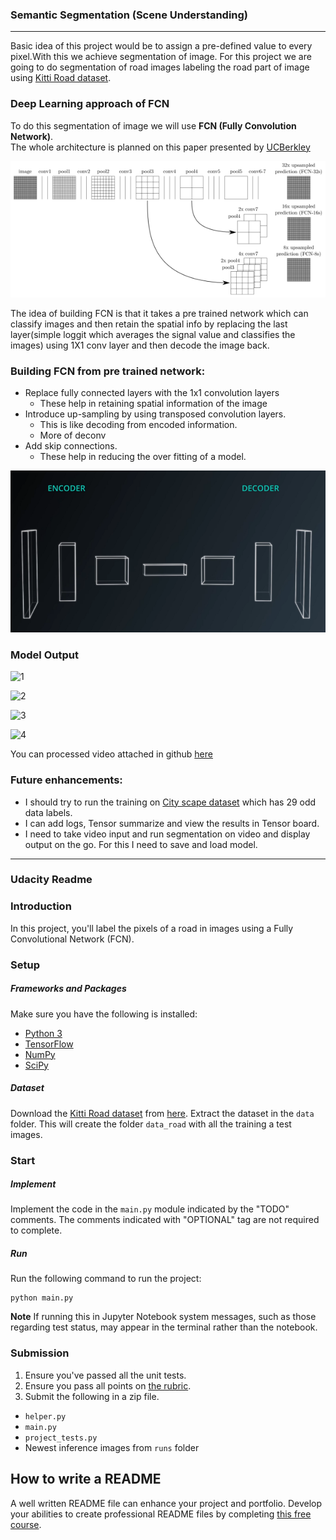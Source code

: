 ### Semantic Segmentation (Scene Understanding)
______________
Basic idea of this project would be to assign a pre-defined value to every pixel.With this we achieve segmentation of image. 
For this project we are going to do segmentation of road images labeling the road part of image using [Kitti Road dataset](http://www.cvlibs.net/datasets/kitti/eval_road.php).  

### Deep Learning approach of FCN 
To do this segmentation of image we will use **FCN (Fully Convolution Network)**.  
The whole architecture is planned on this paper presented by [ UCBerkley ](https://people.eecs.berkeley.edu/~jonlong/long_shelhamer_fcn.pdf)   


![ FCN UP_Scaling_Merging ](https://github.com/MumMumMum/Semantic_segmentation/blob/master/imgs/img_0032_upscaling_and_merging.png?raw=true)  


The idea of building FCN is that it takes a pre trained network which can classify images and then retain the spatial info by replacing the last layer(simple loggit which averages the signal value and classifies the images) using 1X1 conv layer and then decode the image back.  

### Building FCN from pre trained network: 
  - Replace fully connected layers with the 1x1 convolution layers 
     - These help in retaining spatial information of the image  
  - Introduce up-sampling by using transposed convolution layers. 
     - This is like decoding from encoded information. 
     - More of  deconv 
  - Add skip connections. 
     - These help in reducing the over fitting of a model. 
     
![ image encoder decoder ](https://github.com/MumMumMum/Semantic_segmentation/blob/master/imgs/1%20Li8osvpQE-s0AYO8cPumFQ.png?raw=true)   


     
### Model Output
![ 1 ](https://github.com/MumMumMum/Semantic_segmentation/tree/master/runs/run2/runs/1508737489.8759882/um_000036.png) 

![ 2 ](https://github.com/MumMumMum/Semantic_segmentation/tree/master/runs/run2/runs/1508737489.8759882/um_000039.png?raw=true) 

![ 3 ](https://github.com/MumMumMum/Semantic_segmentation/tree/master/runs/run2/runs/1508737489.8759882/um_000054.png?raw=true) 

![ 4 ](https://github.com/MumMumMum/Semantic_segmentation/tree/master/runs/run2/runs/1508737489.8759882/um_000024.png?raw=true) 

You can processed video attached in github [here](https://github.com/MumMumMum/Semantic_segmentation/tree/master/runs/run2/runs/1508737489.8759882/sem_seg.mp4) 

### Future enhancements: 
* I should try to run the training on [City scape dataset](https://www.cityscapes-dataset.com/) which has 29 odd data labels.
* I can add logs, Tensor summarize and view the results in Tensor board.
* I need to take video input and run segmentation on video and display output on the go. For this I need to save and load model.


*********
### Udacity Readme 

### Introduction 
In this project, you'll label the pixels of a road in images using a Fully Convolutional Network (FCN).

### Setup
##### Frameworks and Packages
Make sure you have the following is installed:
 - [Python 3](https://www.python.org/)
 - [TensorFlow](https://www.tensorflow.org/)
 - [NumPy](http://www.numpy.org/)
 - [SciPy](https://www.scipy.org/)
##### Dataset
Download the [Kitti Road dataset](http://www.cvlibs.net/datasets/kitti/eval_road.php) from [here](http://www.cvlibs.net/download.php?file=data_road.zip).  Extract the dataset in the `data` folder.  This will create the folder `data_road` with all the training a test images.

### Start
##### Implement
Implement the code in the `main.py` module indicated by the "TODO" comments.
The comments indicated with "OPTIONAL" tag are not required to complete.
##### Run
Run the following command to run the project:
```
python main.py
```
**Note** If running this in Jupyter Notebook system messages, such as those regarding test status, may appear in the terminal rather than the notebook.

### Submission
1. Ensure you've passed all the unit tests.
2. Ensure you pass all points on [the rubric](https://review.udacity.com/#!/rubrics/989/view).
3. Submit the following in a zip file.
 - `helper.py`
 - `main.py`
 - `project_tests.py`
 - Newest inference images from `runs` folder
 
 ## How to write a README
A well written README file can enhance your project and portfolio.  Develop your abilities to create professional README files by completing [this free course](https://www.udacity.com/course/writing-readmes--ud777).
